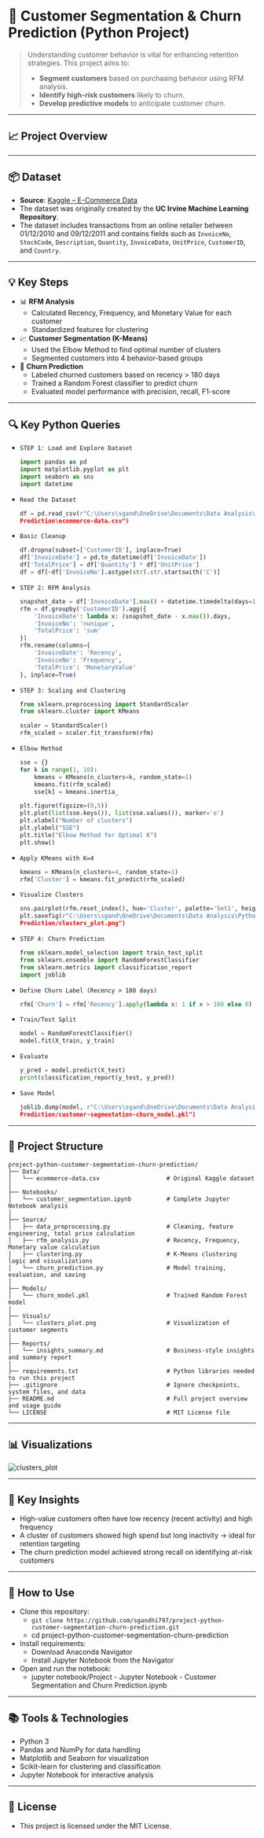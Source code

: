 # 👥 Customer Segmentation & Churn Prediction (Python Project)

 > Understanding customer behavior is vital for enhancing retention strategies. This project aims to:
 >   - **Segment customers** based on purchasing behavior using RFM analysis.
 >    - **Identify high-risk customers** likely to churn.
 >    - **Develop predictive models** to anticipate customer churn.

---

## 📈 Project Overview



---

## 📦 Dataset

- **Source**: [Kaggle – E-Commerce Data](https://www.kaggle.com/datasets/carrie1/ecommerce-data)
- The dataset was originally created by the **UC Irvine Machine Learning Repository**.
- The dataset includes transactions from an online retailer between 01/12/2010 and 09/12/2011 and contains fields such as `InvoiceNo`, `StockCode`, `Description`, `Quantity`, `InvoiceDate`, `UnitPrice`, `CustomerID`, and `Country`.

---

## 💡 Key Steps

- 📊 **RFM Analysis**
  - Calculated Recency, Frequency, and Monetary Value for each customer
  - Standardized features for clustering
- 📈 **Customer Segmentation (K-Means)**
  - Used the Elbow Method to find optimal number of clusters
  - Segmented customers into 4 behavior-based groups
- 🔮 **Churn Prediction**
  - Labeled churned customers based on recency > 180 days
  - Trained a Random Forest classifier to predict churn
  - Evaluated model performance with precision, recall, F1-score

---

## 🔍 Key Python Queries

- `STEP 1: Load and Explore Dataset`
  ```python
  import pandas as pd
  import matplotlib.pyplot as plt
  import seaborn as sns
  import datetime
  ```

- `Read the Dataset`
  ```python
  df = pd.read_csv(r"C:\Users\sgand\OneDrive\Documents\Data Analysis\Python\Customer Segmentation and Churn 
  Prediction\ecommerce-data.csv")
  ```

- `Basic Cleanup`
  ```python
  df.dropna(subset=['CustomerID'], inplace=True)
  df['InvoiceDate'] = pd.to_datetime(df['InvoiceDate'])
  df['TotalPrice'] = df['Quantity'] * df['UnitPrice']
  df = df[~df['InvoiceNo'].astype(str).str.startswith('C')]
  ```

- `STEP 2: RFM Analysis`
  ```python
  snapshot_date = df['InvoiceDate'].max() + datetime.timedelta(days=1)
  rfm = df.groupby('CustomerID').agg({
      'InvoiceDate': lambda x: (snapshot_date - x.max()).days,
      'InvoiceNo': 'nunique',
      'TotalPrice': 'sum'
  })
  rfm.rename(columns={
      'InvoiceDate': 'Recency',
      'InvoiceNo': 'Frequency',
      'TotalPrice': 'MonetaryValue'
  }, inplace=True)
  ```

- `STEP 3: Scaling and Clustering`
  ```python
  from sklearn.preprocessing import StandardScaler
  from sklearn.cluster import KMeans

  scaler = StandardScaler()
  rfm_scaled = scaler.fit_transform(rfm)
  ```

- `Elbow Method`
  ```python
  sse = {}
  for k in range(1, 10):
      kmeans = KMeans(n_clusters=k, random_state=1)
      kmeans.fit(rfm_scaled)
      sse[k] = kmeans.inertia_

  plt.figure(figsize=(8,5))
  plt.plot(list(sse.keys()), list(sse.values()), marker='o')
  plt.xlabel("Number of clusters")
  plt.ylabel("SSE")
  plt.title("Elbow Method for Optimal K")
  plt.show()
  ```

- `Apply KMeans with K=4`
  ```python
  kmeans = KMeans(n_clusters=4, random_state=1)
  rfm['Cluster'] = kmeans.fit_predict(rfm_scaled)
  ```

- `Visualize Clusters`
  ```python
  sns.pairplot(rfm.reset_index(), hue='Cluster', palette='Set1', height=3)
  plt.savefig(r"C:\Users\sgand\OneDrive\Documents\Data Analysis\Python\Customer Segmentation and Churn 
  Prediction/clusters_plot.png")
  ```

- `STEP 4: Churn Prediction`
  ```python
  from sklearn.model_selection import train_test_split
  from sklearn.ensemble import RandomForestClassifier
  from sklearn.metrics import classification_report
  import joblib
  ```

- `Define Churn Label (Recency > 180 days)`
  ```python
  rfm['Churn'] = rfm['Recency'].apply(lambda x: 1 if x > 180 else 0)
  ```

- `Train/Test Split`
  ```python
  model = RandomForestClassifier()
  model.fit(X_train, y_train)
  ```

- `Evaluate`
  ```python
  y_pred = model.predict(X_test)
  print(classification_report(y_test, y_pred))
  ```

- `Save Model`
  ```python
  joblib.dump(model, r"C:\Users\sgand\OneDrive\Documents\Data Analysis\Python\Customer Segmentation and Churn  
  Prediction/customer-segmentation-churn_model.pkl")
  ```

---

## 📂 Project Structure

```text
project-python-customer-segmentation-churn-prediction/
├── Data/
│   └── ecommerce-data.csv                   # Original Kaggle dataset
│
├── Notebooks/
│   └── customer_segmentation.ipynb          # Complete Jupyter Notebook analysis
│
├── Source/
│   ├── data_preprocessing.py                # Cleaning, feature engineering, total price calculation
│   ├── rfm_analysis.py                      # Recency, Frequency, Monetary value calculation
│   ├── clustering.py                        # K-Means clustering logic and visualizations
│   └── churn_prediction.py                  # Model training, evaluation, and saving
│
├── Models/
│   └── churn_model.pkl                      # Trained Random Forest model
│
├── Visuals/
│   └── clusters_plot.png                    # Visualization of customer segments
│
├── Reports/
│   └── insights_summary.md                  # Business-style insights and summary report
│
├── requirements.txt                         # Python libraries needed to run this project
├── .gitignore                               # Ignore checkpoints, system files, and data
├── README.md                                # Full project overview and usage guide
└── LICENSE                                  # MIT License file
```

---

## 📊 Visualizations

![clusters_plot](https://github.com/user-attachments/assets/9814109c-75a4-48a6-9253-b690bbefc9a8)

---

## 📌 Key Insights

- High-value customers often have low recency (recent activity) and high frequency
- A cluster of customers showed high spend but long inactivity → ideal for retention targeting
- The churn prediction model achieved strong recall on identifying at-risk customers

---

## 🚀 How to Use

- Clone this repository:
  - `git clone https://github.com/sgandhi797/project-python-customer-segmentation-churn-prediction.git`
  - cd project-python-customer-segmentation-churn-prediction
- Install requirements:
  - Download Anaconda Navigator
  - Install Jupyter Notebook from the Navigator
- Open and run the notebook:
  - jupyter notebook/Project - Jupyter Notebook - Customer Segmentation and Churn Prediction.ipynb

---

## 📚 Tools & Technologies

- Python 3
- Pandas and NumPy for data handling
- Matplotlib and Seaborn for visualization
- Scikit-learn for clustering and classification
- Jupyter Notebook for interactive analysis

---

## 📄 License

- This project is licensed under the MIT License.
